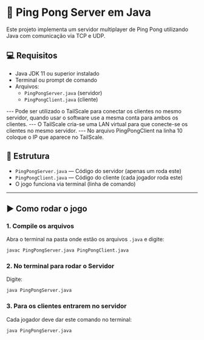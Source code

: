 # 🏓 Ping Pong Server em Java

Este projeto implementa um servidor multiplayer de Ping Pong utilizando Java com comunicação via TCP e UDP.

## 💻 Requisitos

- Java JDK 11 ou superior instalado
- Terminal ou prompt de comando
- Arquivos:
  - `PingPongServer.java` (servidor)
  - `PingPongClient.java` (cliente)

--- Pode ser utilizado o TailScale para conectar os clientes no mesmo servidor, quando usar o software use a mesma conta para ambos os clientes.
--- O TailScale cria-se uma LAN virtual para que conecte-se os clientes no mesmo servidor.
--- No arquivo PingPongClient na linha 10 coloque o IP que aparece no TailScale.

## 📁 Estrutura

- `PingPongServer.java` — Código do servidor (apenas um roda este)
- `PingPongClient.java` — Código do cliente (cada jogador roda este)
- O jogo funciona via terminal (linha de comando)

---

## ▶️ Como rodar o jogo

### 1. Compile os arquivos

Abra o terminal na pasta onde estão os arquivos `.java` e digite:

```bash
javac PingPongServer.java PingPongClient.java
```

### 2. No terminal para rodar o Servidor

Digite:

```bash
java PingPongServer.java
```

### 3. Para os clientes entrarem no servidor

Cada jogador deve dar este comando no terminal:

```bash
java PingPongServer.java
```
